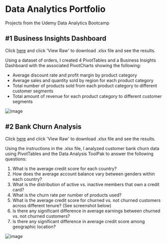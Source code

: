 # Data Analytics Portfolio
Projects from the Udemy Data Analytics Bootcamp


## #1 Business Insights Dashboard
Click [here](https://github.com/alyssawinn/data-analytics-portfolio/blob/558b9b0b95599a0adf0ace9dc3c02c5ec62c86e0/Business%20Insights%20Dashboard%20Project.xlsx) and click 'View Raw' to download .xlsx file and see the results.

Using a dataset of orders, I created 4 PivotTables and a Business Insights Dashboard with the associated PivotCharts showing the following:
 * Average discount rate and profit margin by product category
 * Average sales and quantity sold by region for each product category
 * Total number of products sold from each product category to different customer segments
 * Total amount of revenue for each product category to different customer segments

 ![image](https://github.com/user-attachments/assets/ea778a4c-7e3c-4291-bf34-d98a5d673b0f)


## #2 Bank Churn Analysis
Click [here](https://github.com/alyssawinn/data-analytics-portfolio/blob/4bae85ac9f3c1b66afb7fef0dbc743c85cf8375c/Bank%20Churn%20Analysis%20Project.xlsx) and click 'View Raw' to download .xlsx file and see the results.

Using the instructions in the .xlsx file, I analyzed customer bank churn data using PivotTables and the Data Analysis ToolPak to answer the following questions:
 1. What is the average credit score for each country?
 2. How does the average account balance vary between genders within each country?
 3. What is the distribution of active vs. inactive members that own a credit card?
 4. What is the churn rate per number of products used?
 5. What is the average credit score for churned vs. not churned customers across different tenure? (See screenshot below)
 6. Is there any significant difference in average earnings between churned vs. not churned customers?
 7. Is there any significant difference in average credit score among geographic location?
    
 ![image](https://github.com/user-attachments/assets/91da744a-3b72-4984-aec7-120320f1a53a)

